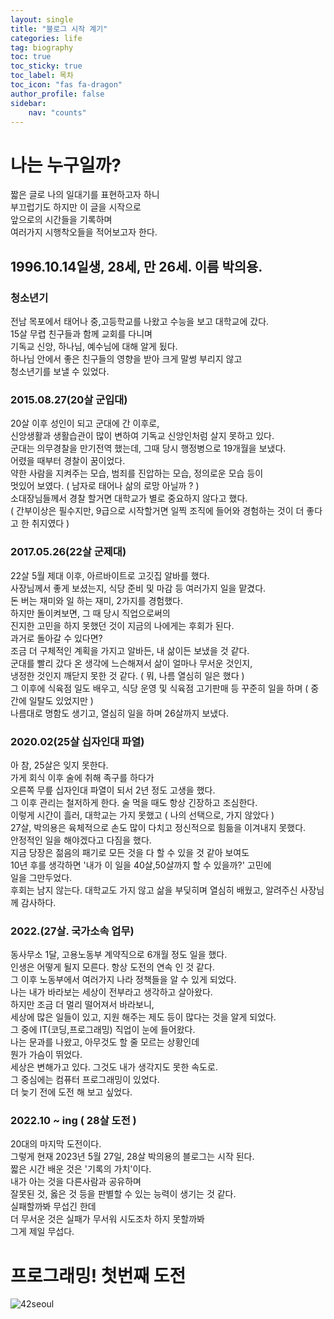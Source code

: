 ```yaml
---
layout: single
title: "블로그 시작 계기"
categories: life
tag: biography
toc: true
toc_sticky: true
toc_label: 목차
toc_icon: "fas fa-dragon"
author_profile: false
sidebar:
    nav: "counts"
---
```


# 나는 누구일까?

짧은 글로 나의 일대기를 표현하고자 하니  
부끄럽기도 하지만 이 글을 시작으로  
앞으로의 시간들을 기록하며  
여러가지 시행착오들을 적어보고자 한다.  

## 1996.10.14일생, 28세, 만 26세. 이름 박의용. 
### 청소년기
전남 목포에서 태어나 중,고등학교를 나왔고 수능을 보고 대학교에 갔다.  
15살 무렵 친구들과 함께 교회를 다니며  
기독교 신앙, 하나님, 예수님에 대해 알게 됬다.  
하나님 안에서 좋은 친구들의 영향을 받아 크게 말썽 부리지 않고  
청소년기를 보낼 수 있었다. 
### 2015.08.27(20살 군입대)
20살 이후 성인이 되고 군대에 간 이후로,  
신앙생활과 생활습관이 많이 변하여 기독교 신앙인처럼 살지 못하고 있다.  
군대는 의무경찰을 만기전역 했는데, 그때 당시 행정병으로 19개월을 보냈다.  
어렸을 때부터 경찰이 꿈이었다.  
약한 사람을 지켜주는 모습, 범죄를 진압하는 모습, 정의로운 모습 등이  
멋있어 보였다. ( 남자로 태어나 삶의 로망 아닐까 ? )  
소대장님들께서 경찰 할거면 대학교가 별로 중요하지 않다고 했다.  
( 간부이상은 필수지만, 9급으로 시작할거면 일찍 조직에 들어와 경험하는 것이 더 좋다고 한 취지였다 )  
### 2017.05.26(22살 군제대)
22살 5월 제대 이후, 아르바이트로 고깃집 알바를 했다.   
사장님께서 좋게 보셨는지, 식당 준비 및 마감 등 여러가지 일을 맡겼다.  
돈 버는 재미와 일 하는 재미, 2가지를 경험했다.  
하지만 돌이켜보면, 그 때 당시 직업으로써의  
진지한 고민을 하지 못했던 것이 지금의 나에게는 후회가 된다.  
과거로 돌아갈 수 있다면?  
조금 더 구체적인 계획을 가지고 알바든, 내 삶이든 보냈을 것 같다.  
군대를 빨리 갔다 온 생각에 느슨해져서 삶이 얼마나 무서운 것인지,  
냉정한 것인지 깨닫지 못한 것 같다. ( 뭐, 나름 열심히 일은 했다 )  
그 이후에 식육점 일도 배우고, 식당 운영 및 식육점 고기판매 등 꾸준히 일을 하며 ( 중간에 일탈도 있었지만 )  
나름대로 명함도 생기고, 열심히 일을 하며 26살까지 보냈다. 
### 2020.02(25살 십자인대 파열)
아 참, 25살은 잊지 못한다.   
가게 회식 이후 술에 취해 족구를 하다가    
오른쪽 무릎 십자인대 파열이 되서 2년 정도 고생을 했다.  
그 이후 관리는 철저하게 한다. 술 먹을 때도 항상 긴장하고 조심한다.  
이렇게 시간이 흘러, 대학교는 가지 못했고 ( 나의 선택으로, 가지 않았다 )  
27살, 박의용은 육체적으로 손도 많이 다치고 정신적으로 힘듦을 이겨내지 못했다.  
안정적인 일을 해야겠다고 다짐을 했다.   
지금 당장은 젊음의 패기로 모든 것을 다 할 수 있을 것 같아 보여도  
10년 후를 생각하면 '내가 이 일을 40살,50살까지 할 수 있을까?' 고민에  
일을 그만두었다.  
후회는 남지 않는다. 대학교도 가지 않고 삶을 부딪히며 열심히 배웠고, 알려주신 사장님께 감사하다.  
### 2022.(27살. 국가소속 업무)
동사무소 1달, 고용노동부 계약직으로 6개월 정도 일을 했다.    
인생은 어떻게 될지 모른다. 항상 도전의 연속 인 것 같다.  
그 이후 노동부에서 여러가지 나라 정책들을 알 수 있게 되었다.  
나는 내가 바라보는 세상이 전부라고 생각하고 살아왔다.  
하지만 조금 더 멀리 떨어져서 바라보니,  
세상에 많은 일들이 있고, 지원 해주는 제도 등이 많다는 것을 알게 되었다.  
그 중에 IT(코딩,프로그래밍) 직업이 눈에 들어왔다.  
나는 문과를 나왔고, 아무것도 할 줄 모르는 상황인데  
뭔가 가슴이 뛰었다.  
세상은 변해가고 있다. 그것도 내가 생각지도 못한 속도로.  
그 중심에는 컴퓨터 프로그래밍이 있었다.  
더 늦기 전에 도전 해 보고 싶었다.  
### 2022.10 ~ ing ( 28살 도전 )
20대의 마지막 도전이다.   
그렇게 현재 2023년 5월 27일, 28살 박의용의 블로그는 시작 된다.  
짧은 시간 배운 것은 '기록의 가치'이다.  
내가 아는 것을 다른사람과 공유하며     
잘못된 것, 옳은 것 등을 판별할 수 있는 능력이 생기는 것 같다.  
실패할까봐 무섭긴 한데  
더 무서운 것은 실패가 무서워 시도조차 하지 못할까봐  
그게 제일 무섭다.  

# 프로그래밍! 첫번째 도전
![42seoul](https://github.com/upark153/upark153.github.io/assets/115389450/050dcf9c-dfcd-429a-aec8-3136522ea001)
